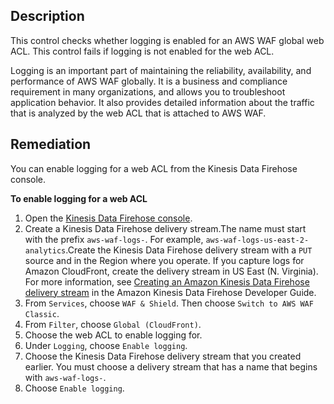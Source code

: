 ## Description

This control checks whether logging is enabled for an AWS WAF global web ACL. This control fails if logging is not enabled for the web ACL.

Logging is an important part of maintaining the reliability, availability, and performance of AWS WAF globally. It is a business and compliance requirement in many organizations, and allows you to troubleshoot application behavior. It also provides detailed information about the traffic that is analyzed by the web ACL that is attached to AWS WAF.

## Remediation

You can enable logging for a web ACL from the Kinesis Data Firehose console.

**To enable logging for a web ACL**

1. Open the [Kinesis Data Firehose console](https://console.aws.amazon.com/firehose/).
2. Create a Kinesis Data Firehose delivery stream.The name must start with the prefix `aws-waf-logs-`. For example, `aws-waf-logs-us-east-2-analytics`.Create the Kinesis Data Firehose delivery stream with a `PUT` source and in the Region where you operate. If you capture logs for Amazon CloudFront, create the delivery stream in US East (N. Virginia). For more information, see [Creating an Amazon Kinesis Data Firehose delivery stream](https://docs.aws.amazon.com/firehose/latest/dev/basic-create.html) in the Amazon Kinesis Data Firehose Developer Guide.
3. From `Services`, choose `WAF & Shield`. Then choose `Switch to AWS WAF Classic`.
4. From `Filter`, choose `Global (CloudFront)`.
5. Choose the web ACL to enable logging for.
6. Under `Logging`, choose `Enable logging`.
7. Choose the Kinesis Data Firehose delivery stream that you created earlier. You must choose a delivery stream that has a name that begins with `aws-waf-logs-`.
8. Choose `Enable logging`.